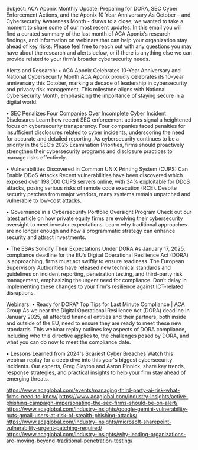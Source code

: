 Subject: ACA Aponix Monthly Update: Preparing for DORA, SEC Cyber Enforcement Actions, and the Aponix 10 Year Anniversary
As October – and Cybersecurity Awareness Month - draws to a close, we wanted to take a moment to share some of our most recent updates. In this email you will find a curated summary of the last month of ACA Aponix’s research findings, and information on webinars that can help your organization stay ahead of key risks.
Please feel free to reach out with any questions you may have about the research and alerts below, or if there is anything else we can provide related to your firm’s broader cybersecurity needs.

Alerts and Research:
•	ACA Aponix Celebrates 10-Year Anniversary and National Cybersecurity Month
ACA Aponix proudly celebrates its 10-year anniversary this October, marking a decade of leadership in cybersecurity and privacy risk management. This milestone aligns with National Cybersecurity Month, emphasizing the importance of staying secure in a digital world.

•	SEC Penalizes Four Companies Over Incomplete Cyber Incident Disclosures
Learn how recent SEC enforcement actions signal a heightened focus on cybersecurity transparency. Four companies faced penalties for insufficient disclosures related to cyber incidents, underscoring the need for accurate and detailed reporting. As cybersecurity continues to be a priority in the SEC’s 2025 Examination Priorities, firms should proactively strengthen their cybersecurity programs and disclosure practices to manage risks effectively.

•	Vulnerabilities Discovered in Common UNIX Printing System (CUPS) Can Enable DDoS Attacks
Recent vulnerabilities have been discovered which exposed over 198,000 CUPS servers online, with 34% exploitable for DDoS attacks, posing serious risks of remote code execution (RCE). Despite security patches from major vendors, many systems remain unpatched and vulnerable to low-cost attacks. 

•	Governance in a Cybersecurity Portfolio Oversight Program
Check out our latest article on how private equity firms are evolving their cybersecurity oversight to meet investor expectations. Learn why traditional approaches are no longer enough and how a programmatic strategy can enhance security and attract investments.

•	The ESAs Solidify Their Expectations Under DORA
As January 17, 2025, compliance deadline for the EU’s Digital Operational Resilience Act (DORA) is approaching, firms must act swiftly to ensure readiness. The European Supervisory Authorities have released new technical standards and guidelines on incident reporting, penetration testing, and third-party risk management, emphasizing the urgent need for compliance. Don't delay in implementing these changes to your firm's resilience against ICT-related disruptions. 

Webinars:
•	Ready for DORA? Top Tips for Last Minute Compliance | ACA Group
As we near the Digital Operational Resilience Act (DORA) deadline in January 2025, all affected financial entities and their partners, both inside and outside of the EU, need to ensure they are ready to meet these new standards. This webinar replay outlines key aspects of DORA compliance, including who this directive applies to, the challenges posed by DORA, and what you can do now to meet the compliance date.

•	Lessons Learned from 2024's Scariest Cyber Breaches
Watch this webinar replay for a deep dive into this year's biggest cybersecurity incidents. Our experts, Greg Slayton and Aaron Pinnick, share key trends, response strategies, and practical insights to help your firm stay ahead of emerging threats. 

https://www.acaglobal.com/events/managing-third-party-ai-risk-what-firms-need-to-know/
https://www.acaglobal.com/industry-insights/active-phishing-campaign-impersonating-the-sec-firms-should-be-on-alert/
https://www.acaglobal.com/industry-insights/google-gemini-vulnerability-puts-gmail-users-at-risk-of-stealth-phishing-attacks/
https://www.acaglobal.com/industry-insights/microsoft-sharepoint-vulnerability-urgent-patching-required/
https://www.acaglobal.com/industry-insights/why-leading-organizations-are-moving-beyond-traditional-penetration-testing/
